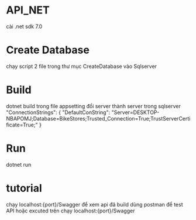 ﻿# API_NET
cài .net sdk 7.0
# Create Database
 chạy script 2 file trong thư mục CreateDatabase vào Sqlserver
# Build 
dotnet build
trong file appsetting đổi server thành server trong sqlserver
 "ConnectionStrings": {
    "DefaultConString": "Server=DESKTOP-NBAPOMJ;Database=BikeStores;Trusted_Connection=True;TrustServerCertificate=True;"
  }
# Run
dotnet run
# tutorial
chạy localhost:{port}/Swagger để xem api đã build
dùng postman để test API hoặc excuted trên chạy localhost:{port}/Swagger
